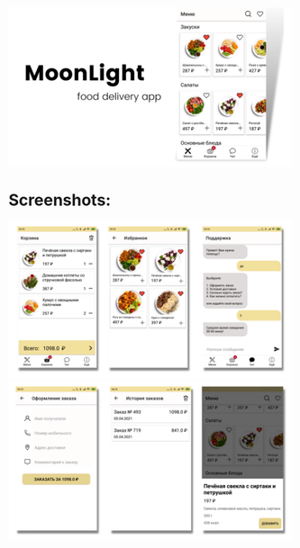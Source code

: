 ![](https://github.com/Zellka/Moonlight/blob/master/pic/1.png)

# Screenshots:
![](https://github.com/Zellka/Moonlight/blob/master/pic/2.png)
![](https://github.com/Zellka/Moonlight/blob/master/pic/3.png)
